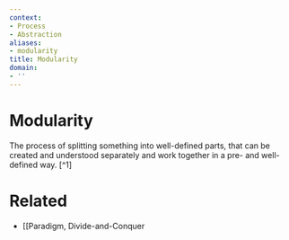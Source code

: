 ```yaml
---
context:
- Process
- Abstraction
aliases:
- modularity
title: Modularity
domain:
- ''
---
```


# Modularity

The process of splitting something into well-defined parts, that can be created and understood separately and work together in a pre- and well-defined way. [^1]

# Related

- [[Paradigm, Divide-and-Conquer
